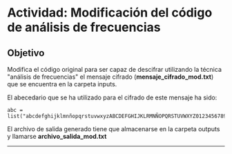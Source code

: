 
# Actividad: Modificación del código de análisis de frecuencias

## Objetivo
Modifica el código original para ser capaz de descifrar utilizando la técnica "análisis de frecuencias" el mensaje cifrado (**mensaje_cifrado_mod.txt**) que se encuentra en la carpeta inputs. 

El abecedario que se ha utilizado para el cifrado de este mensaje ha sido:

```
abc = list("abcdefghijklmnñopqrstuvwxyzABCDEFGHIJKLRMNÑOPQRSTUVWXYZ0123456789")
 ```

El archivo de salida generado tiene que almacenarse en la carpeta outputs y llamarse **archivo_salida_mod.txt**

---

